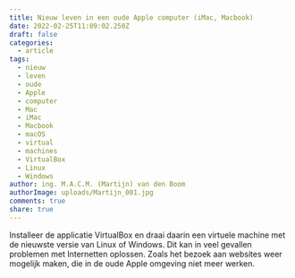 ```yaml
---
title: Nieuw leven in een oude Apple computer (iMac, Macbook)
date: 2022-02-25T11:09:02.250Z
draft: false
categories:
  - article
tags:
  - nieuw
  - leven
  - oude
  - Apple
  - computer
  - Mac
  - iMac
  - Macbook
  - macOS
  - virtual
  - machines
  - VirtualBox
  - Linux
  - Windows
author: ing. M.A.C.M. (Martijn) van den Boom
authorImage: uploads/Martijn_001.jpg
comments: true
share: true
---
```

Installeer de applicatie VirtualBox en draai daarin een virtuele machine met de nieuwste versie van Linux of Windows. Dit kan in veel gevallen problemen met Internetten oplossen. Zoals het bezoek aan websites weer mogelijk maken, die in de oude Apple omgeving niet meer werken.